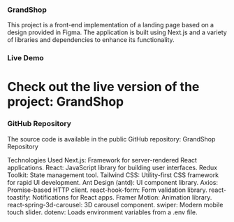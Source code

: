 ### GrandShop

This project is a front-end implementation of a landing page based on a design provided in Figma. The application is built using Next.js and a variety of libraries and dependencies to enhance its functionality.

### Live Demo

# Check out the live version of the project: GrandShop

### GitHub Repository

The source code is available in the public GitHub repository: GrandShop Repository

Technologies Used
Next.js: Framework for server-rendered React applications.
React: JavaScript library for building user interfaces.
Redux Toolkit: State management tool.
Tailwind CSS: Utility-first CSS framework for rapid UI development.
Ant Design (antd): UI component library.
Axios: Promise-based HTTP client.
react-hook-form: Form validation library.
react-toastify: Notifications for React apps.
Framer Motion: Animation library.
react-spring-3d-carousel: 3D carousel component.
swiper: Modern mobile touch slider.
dotenv: Loads environment variables from a .env file.
